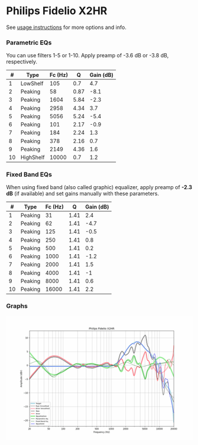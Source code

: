 # Philips Fidelio X2HR
See [usage instructions](https://github.com/jaakkopasanen/AutoEq#usage) for more options and info.

### Parametric EQs
You can use filters 1-5 or 1-10. Apply preamp of -3.6 dB or -3.8 dB, respectively.

|   # | Type      |   Fc (Hz) |    Q |   Gain (dB) |
|-----|-----------|-----------|------|-------------|
|   1 | LowShelf  |       105 | 0.7  |         4.7 |
|   2 | Peaking   |        58 | 0.87 |        -8.1 |
|   3 | Peaking   |      1604 | 5.84 |        -2.3 |
|   4 | Peaking   |      2958 | 4.34 |         3.7 |
|   5 | Peaking   |      5056 | 5.24 |        -5.4 |
|   6 | Peaking   |       101 | 2.17 |        -0.9 |
|   7 | Peaking   |       184 | 2.24 |         1.3 |
|   8 | Peaking   |       378 | 2.16 |         0.7 |
|   9 | Peaking   |      2149 | 4.36 |         1.6 |
|  10 | HighShelf |     10000 | 0.7  |         1.2 |

### Fixed Band EQs
When using fixed band (also called graphic) equalizer, apply preamp of **-2.3 dB** (if available) and set gains manually with these parameters.

|   # | Type    |   Fc (Hz) |    Q |   Gain (dB) |
|-----|---------|-----------|------|-------------|
|   1 | Peaking |        31 | 1.41 |         2.4 |
|   2 | Peaking |        62 | 1.41 |        -4.7 |
|   3 | Peaking |       125 | 1.41 |        -0.5 |
|   4 | Peaking |       250 | 1.41 |         0.8 |
|   5 | Peaking |       500 | 1.41 |         0.2 |
|   6 | Peaking |      1000 | 1.41 |        -1.2 |
|   7 | Peaking |      2000 | 1.41 |         1.5 |
|   8 | Peaking |      4000 | 1.41 |        -1   |
|   9 | Peaking |      8000 | 1.41 |         0.6 |
|  10 | Peaking |     16000 | 1.41 |         2.2 |

### Graphs
![](./Philips%20Fidelio%20X2HR.png)
